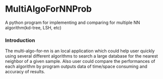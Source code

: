 # MultiAlgoForNNProb
A python program for implementing and comparing for multiple NN algorithm(kd-tree, LSH, etc) 

### Introduction

The multi-algo-for-nn is an local application which could help user quickly using several different algorithms to search a large database for the nearest neighbor of a given sample. Also user could compare the performances of each algorithm by program outputs data of time/space consuming and accuracy of results.
